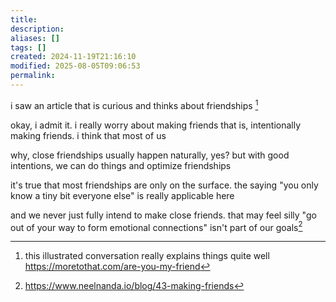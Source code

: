 ```yaml
---
title: 
description: 
aliases: []
tags: []
created: 2024-11-19T21:16:10
modified: 2025-08-05T09:06:53
permalink:
---
```



i saw an article that is curious and thinks about friendships [^areyoumyfriend]


okay, i admit it. i really worry about making friends
that is, intentionally making friends. i think that most of us 

why, close friendships usually happen naturally, yes? but with good intentions, we can do things and optimize friendships


it's true that most friendships are only on the surface. the saying "you only know a tiny bit everyone else" is really applicable here


and we never just fully intend to make close friends. that may feel silly
"go out of your way to form emotional connections" isn't part of our goals[^intentionallymakingclosefriends]

[^areyoumyfriend]: this illustrated conversation really explains things quite well https://moretothat.com/are-you-my-friend
[^intentionallymakingclosefriends]: https://www.neelnanda.io/blog/43-making-friends

